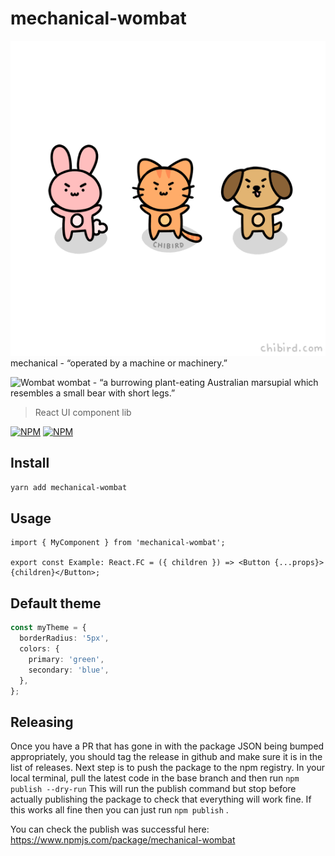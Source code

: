 # mechanical-wombat

![Mechanical](./mechanical.gif)
mechanical - “operated by a machine or machinery.”

![Wombat](./wombat.gif)
 wombat - “a burrowing plant-eating Australian marsupial which resembles a small bear with short legs.”

> React UI component lib

[![NPM](https://img.shields.io/npm/v/mechanical-wombat.svg)](https://www.npmjs.com/package/mechanical-wombat)
[![NPM](https://badgen.net/bundlephobia/minzip/mechanical-wombat)](https://badgen.net/bundlephobia/minzip/mechanical-wombat)

## Install

```bash
yarn add mechanical-wombat
```

## Usage

```tsx
import { MyComponent } from 'mechanical-wombat';

export const Example: React.FC = ({ children }) => <Button {...props}>{children}</Button>;
```

## Default theme

```ts
const myTheme = {
  borderRadius: '5px',
  colors: {
    primary: 'green',
    secondary: 'blue',
  },
};
```

## Releasing
Once you have a PR that has gone in with the package JSON being bumped appropriately, you should tag the release in github and make sure it is in the list of releases.
Next step is to push the package to the npm registry.
In your local terminal, pull the latest code in the base branch and then run 
`npm publish --dry-run`
This will run the publish command but stop before actually publishing the package to check that everything will work fine.
If this works all fine then you can just run 
`npm publish` .

You can check the publish was successful here: https://www.npmjs.com/package/mechanical-wombat

